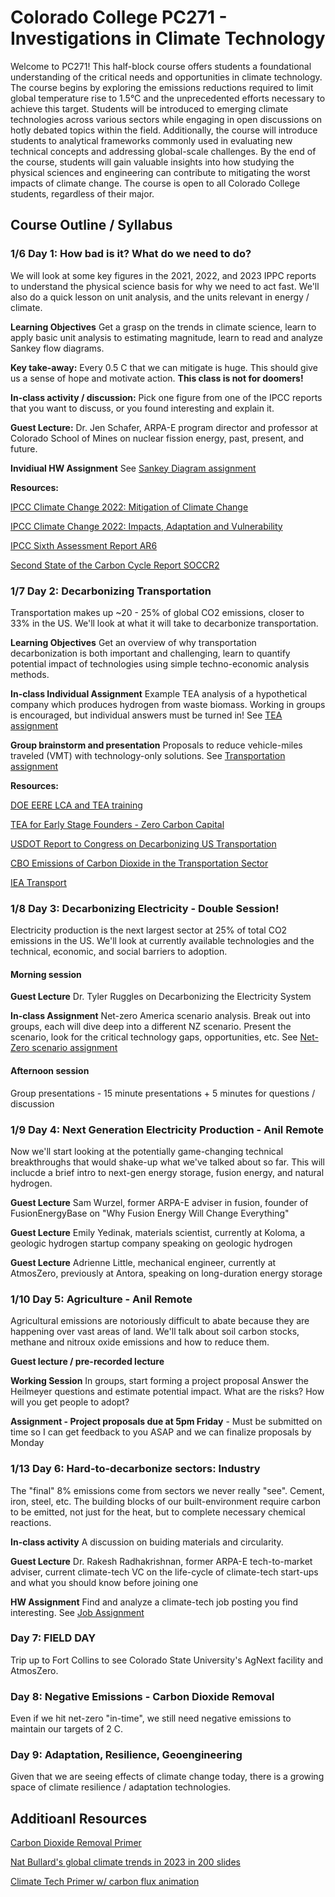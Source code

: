 # Colorado College PC271 - Investigations in Climate Technology
Welcome to PC271! This half-block course offers students a foundational understanding of the critical needs and opportunities in climate technology. The course begins by exploring the emissions reductions required to limit global temperature rise to 1.5°C and the unprecedented efforts necessary to achieve this target. Students will be introduced to emerging climate technologies across various sectors while engaging in open discussions on hotly debated topics within the field. Additionally, the course will introduce students to analytical frameworks commonly used in evaluating new technical concepts and addressing global-scale challenges. By the end of the course, students will gain valuable insights into how studying the physical sciences and engineering can contribute to mitigating the worst impacts of climate change. The course is open to all Colorado College students, regardless of their major.


## Course Outline / Syllabus
### 1/6 Day 1: How bad is it? What do we need to do?

We will look at some key figures in the 2021, 2022, and 2023 IPPC reports to understand the physical science basis for why we need to act fast. We'll also do a quick lesson on unit analysis, and the units relevant in energy / climate.

**Learning Objectives** Get a grasp on the trends in climate science, learn to apply basic unit analysis to estimating magnitude, learn to read and analyze Sankey flow diagrams.

**Key take-away:** Every 0.5 C that we can mitigate is huge. This should give us a sense of hope and motivate action. **This class is not for doomers!**

**In-class activity / discussion:** Pick one figure from one of the IPCC reports that you want to discuss, or you found interesting and explain it.

**Guest Lecture:** Dr. Jen Schafer, ARPA-E program director and professor at Colorado School of Mines on nuclear fission energy, past, present, and future.

**Invidiual HW Assignment** See [Sankey Diagram assignment](sankey_assignment.md)

**Resources:**

[IPCC Climate Change 2022: Mitigation of Climate Change](https://www.ipcc.ch/report/ar6/wg3/)

[IPCC Climate Change 2022: Impacts, Adaptation and Vulnerability](https://www.ipcc.ch/report/ar6/wg2/)

[IPCC Sixth Assessment Report AR6](https://www.ipcc.ch/report/ar6/wg1/chapter/technical-summary/)

[Second State of the Carbon Cycle Report SOCCR2](https://carbon2018.globalchange.gov/)

### 1/7 Day 2: Decarbonizing Transportation
Transportation makes up ~20 - 25% of global CO2 emissions, closer to 33% in the US. We'll look at what it will take to decarbonize transportation.

**Learning Objectives** Get an overview of why transportation decarbonization is both important and challenging, learn to quantify potential impact of technologies using simple techno-economic analysis methods.

**In-class Individual Assignment** Example TEA analysis of a hypothetical company which produces hydrogen from waste biomass. Working in groups is encouraged, but individual answers must be turned in! See [TEA assignment](tea_assignment.md)

**Group brainstorm and presentation** Proposals to reduce vehicle-miles traveled (VMT) with technology-only solutions. See [Transportation assignment](transportation_group_assignment.md)

**Resources:**

[DOE EERE LCA and TEA training](https://www.energy.gov/eere/iedo/life-cycle-assessment-and-techno-economic-analysis-training)

[TEA for Early Stage Founders - Zero Carbon Capital](https://www.zerocarbon.vc/post/a-guide-to-techno-economic-analysis-for-early-stage-founders)

[USDOT Report to Congress on Decarbonizing US Transportation](https://www.transportation.gov/sites/dot.gov/files/2024-07/DOT%20Report%20to%20Congress%20Decarbonizing%20US%20Transportation%20072924%20final.pdf)

[CBO Emissions of Carbon Dioxide in the Transportation Sector](https://www.cbo.gov/system/files/2022-12/58566-co2-emissions-transportation.pdf)

[IEA Transport](https://www.iea.org/energy-system/transport)

### 1/8 Day 3: Decarbonizing Electricity - Double Session!
Electricity production is the next largest sector at 25% of total CO2 emissions in the US. We'll look at currently available technologies and the technical, economic, and social barriers to adoption. 

#### Morning session
**Guest Lecture** Dr. Tyler Ruggles on Decarbonizing the Electricity System

**In-class Assignment** Net-zero America scenario analysis. Break out into groups, each will dive deep into a different NZ scenario. Present the scenario, look for the critical technology gaps, opportunities, etc. See [Net-Zero scenario assignment](netzero_group_assignment.md)

#### Afternoon session
Group presentations - 15 minute presentations + 5 minutes for questions / discussion

### 1/9 Day 4: Next Generation Electricity Production - Anil Remote
Now we'll start looking at the potentially game-changing technical breakthroughs that would shake-up what we've talked about so far. This will inclucde a brief intro to next-gen energy storage, fusion energy, and natural hydrogen.

**Guest Lecture** Sam Wurzel, former ARPA-E adviser in fusion, founder of FusionEnergyBase on "Why Fusion Energy Will Change Everything"

**Guest Lecture** Emily Yedinak, materials scientist, currently at Koloma, a geologic hydrogen startup company speaking on geologic hydrogen

**Guest Lecture** Adrienne Little, mechanical engineer, currently at AtmosZero, previously at Antora, speaking on long-duration energy storage

### 1/10 Day 5: Agriculture - Anil Remote
Agricultural emissions are notoriously difficult to abate because they are happening over vast areas of land. We'll talk about soil carbon stocks, methane and nitroux oxide emissions and how to reduce them.

**Guest lecture / pre-recorded lecture**

**Working Session** In groups, start forming a project proposal Answer the Heilmeyer questions and estimate potential impact. What are the risks? How will you get people to adopt?

**Assignment - Project proposals due at 5pm Friday** - Must be submitted on time so I can get feedback to you ASAP and we can finalize proposals by Monday

### 1/13 Day 6: Hard-to-decarbonize sectors: Industry
The "final" 8% emissions come from sectors we never really "see". Cement, iron, steel, etc. The building blocks of our built-environment require carbon to be emitted, not just for the heat, but to complete necessary chemical reactions.

**In-class activity** A discussion on buiding materials and circularity.

**Guest Lecture** Dr. Rakesh Radhakrishnan, former ARPA-E tech-to-market adviser, current climate-tech VC on the life-cycle of climate-tech start-ups and what you should know before joining one

**HW Assignment** Find and analyze a climate-tech job posting you find interesting. See [Job Assignment](career_assignment.md) 

### Day 7: FIELD DAY
Trip up to Fort Collins to see Colorado State University's AgNext facility and AtmosZero.

### Day 8: Negative Emissions - Carbon Dioxide Removal
Even if we hit net-zero "in-time", we still need negative emissions to maintain our targets of 2 C.

### Day 9: Adaptation, Resilience, Geoengineering
Given that we are seeing effects of climate change today, there is a growing space of climate resilience / adaptation technologies.


## Additioanl Resources
[Carbon Dioxide Removal Primer](https://cdrprimer.org/)

[Nat Bullard's global climate trends in 2023 in 200 slides](https://www.nathanielbullard.com/presentations])

[Climate Tech Primer w/ carbon flux animation](https://www.climatetechnologyprimer.com/section_1/1.2)

